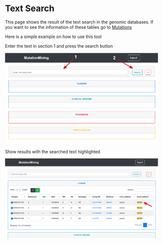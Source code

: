 # Text Search

This page shows the result of the text search in the genomic databases. If you want to see the information of these tables go to [Mutations](display-variants-for-samples/mutations.md)

Here is a simple example on how to use this tool

Enter the text in section 1 and press the search button

![](../../.gitbook/assets/text-search-table.png)

Show results with the searched text highlighted

![](../../.gitbook/assets/text-search-table-result.png)
